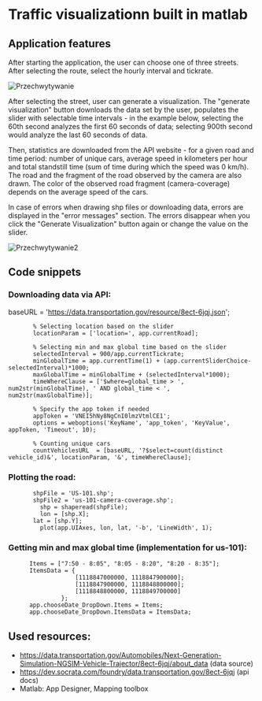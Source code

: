 # Traffic visualizationn built in matlab


## Application features

After starting the application, the user can choose one of three streets. After selecting the route, select the hourly interval and tickrate.

![Przechwytywanie](https://github.com/JohnMorphy/trafficVisualizationMatlab/assets/92916894/59b48d23-1c4a-4b76-8acf-adf8fbd738fb)

After selecting the street, user can generate a visualization.
The "generate visualization" button downloads the data set by the user, populates the slider with selectable time intervals - in the example below, selecting the 60th second analyzes the first 60 seconds of data; selecting 900th second would analyze the last 60 seconds of data.

Then, statistics are downloaded from the API website - for a given road and time period: number of unique cars, average speed in kilometers per hour and total standstill time (sum of time during which the speed was 0 km/h).
The road and the fragment of the road observed by the camera are also drawn. The color of the observed road fragment (camera-coverage) depends on the average speed of the cars.

In case of errors when drawing shp files or downloading data, errors are displayed in the "error messages" section. The errors disappear when you click the "Generate Visualization" button again or change the value on the slider.

![Przechwytywanie2](https://github.com/JohnMorphy/trafficVisualizationMatlab/assets/92916894/d8bba6dc-cab6-459c-848e-5c6e68fc7348)

## Code snippets

### Downloading data via API:

baseURL = 'https://data.transportation.gov/resource/8ect-6jqj.json';
          
           % Selecting location based on the slider
           locationParam = ['location=', app.currentRoad];
          
           % Selecting min and max global time based on the slider
           selectedInterval = 900/app.currentTickrate;
           minGlobalTime = app.currentTime(1) + (app.currentSliderChoice-selectedInterval)*1000;
           maxGlobalTime = minGlobalTime + (selectedInterval*1000);
           timeWhereClause = ['$where=global_time > ', num2str(minGlobalTime), ' AND global_time < ', num2str(maxGlobalTime)];
          
           % Specify the app token if needed
           appToken = 'VNEI5hNy8NgCnI0lmzVtmlCE1';
           options = weboptions('KeyName', 'app_token', 'KeyValue', appToken, 'Timeout', 10);
          
           % Counting unique cars
           countVehiclesURL  = [baseURL, '?$select=count(distinct vehicle_id)&', locationParam, '&', timeWhereClause];

### Plotting the road:

           shpFile = 'US-101.shp';      
           shpFile2 = 'us-101-camera-coverage.shp';
	         shp = shaperead(shpFile);
	         lon = [shp.X];
           lat = [shp.Y];
	         plot(app.UIAxes, lon, lat, '-b', 'LineWidth', 1);

### Getting min and max global time (implementation for us-101):

          Items = ["7:50 - 8:05", "8:05 - 8:20", "8:20 - 8:35"];
          ItemsData = {
                       [1118847000000, 1118847900000];
                       [1118847900000, 1118848800000];
                       [1118848800000, 1118849700000]
                   };
          app.chooseDate_DropDown.Items = Items;
          app.chooseDate_DropDown.ItemsData = ItemsData;


## Used resources:

 - https://data.transportation.gov/Automobiles/Next-Generation-Simulation-NGSIM-Vehicle-Trajector/8ect-6jqj/about_data
   (data source)
 - https://dev.socrata.com/foundry/data.transportation.gov/8ect-6jqj
   (api docs)
 - Matlab: App Designer, Mapping toolbox


